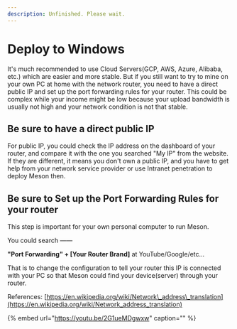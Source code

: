 ```yaml
---
description: Unfinished. Please wait.
---
```


# Deploy to Windows

It's much recommended to use Cloud Servers\(GCP, AWS, Azure, Alibaba, etc.\) which are easier and more stable. But if you still want to try to mine on your own PC at home with the network router, you need to have a direct public IP and set up the port forwarding rules for your router. This could be complex while your income might be low because your upload bandwidth is usually not high and your network condition is not that stable.

## Be sure to have a direct public IP

For public IP, you could check the IP address on the dashboard of your router, and compare it with the one you searched "My IP" from the website. If they are different, it means you don't own a public IP, and you have to get help from your network service provider or use Intranet penetration to deploy Meson then.

## Be sure to **Set up the Port Forwarding Rules for your router**

This step is important for your own personal computer to run Meson.

You could search ——

**"Port Forwarding" + \[Your Router Brand\]** at YouTube/Google/etc...

That is to change the configuration to tell your router this IP is connected with your PC so that Meson could find your device\(server\) through your router.

References: [https://en.wikipedia.org/wiki/Network\_address\_translation](https://en.wikipedia.org/wiki/Network_address_translation)

{% embed url="https://youtu.be/2G1ueMDgwxw" caption="" %}

